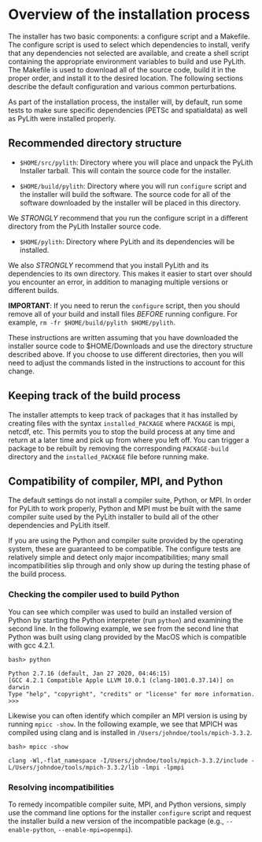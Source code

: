 # Overview of the installation process

The installer has two basic components: a configure script and a Makefile. The configure script is used to select which
dependencies to install, verify that any dependencies not selected are available, and create a shell script containing
the appropriate environment variables to build and use PyLith. The Makefile is used to download all of the source code,
build it in the proper order, and install it to the desired location. The following sections describe the default
configuration and various common perturbations.

As part of the installation process, the installer will, by default, run some tests to make sure specific dependencies
(PETSc and spatialdata) as well as PyLith were installed properly.

## Recommended directory structure

* `$HOME/src/pylith`: Directory where you will place and unpack the PyLith Installer tarball. This will contain the
source code for the installer.

* `$HOME/build/pylith`: Directory where you will run `configure` script and the installer will build the software. The
source code for all of the software downloaded by the installer will be placed in this directory.

We *STRONGLY* recommend that you run the configure script in a different directory from the PyLith Installer
source code.

* `$HOME/pylith`: Directory where PyLith and its dependencies will be installed.

We also *STRONGLY* recommend that you install PyLith and its dependencies to its own directory. This makes it easier to
start over should you encounter an error, in addition to managing multiple versions or different builds.

**IMPORTANT**: If you need to rerun the `configure` script, then you should remove all of your build and install files
*BEFORE* running configure. For example, `rm -fr $HOME/build/pylith $HOME/pylith`.

These instructions are written assuming that you have downloaded the installer source code to $HOME/Downloads and use
the directory structure described above. If you choose to use different directories, then you will need to adjust the
commands listed in the instructions to account for this change.

## Keeping track of the build process

The installer attempts to keep track of packages that it has installed by creating files with the syntax
`installed_PACKAGE` where `PACKAGE` is mpi, netcdf, etc. This permits you to stop the build process at any time and
return at a later time and pick up from where you left off. You can trigger a package to be rebuilt by removing the
corresponding `PACKAGE-build` directory and the `installed_PACKAGE` file before running make.

## Compatibility of compiler, MPI, and Python

The default settings do not install a compiler suite, Python, or
MPI. In order for PyLith to work properly, Python and MPI must be
built with the same compiler suite used by the PyLith installer to
build all of the other dependencies and PyLith itself.


If you are using the Python and compiler suite provided by the operating system, these are guaranteed to be compatible.
The configure tests are relatively simple and detect only major incompatibilities; many small incompatibilities slip
through and only show up during the testing phase of the build process.

### Checking the compiler used to build Python

You can see which compiler was used to build an installed version of Python by starting the Python interpreter (run
`python`) and examining the second line. In the following example, we see from the second line that Python was built using clang provided by the MacOS which is compatible with gcc 4.2.1.

```
bash> python

Python 2.7.16 (default, Jan 27 2020, 04:46:15)
[GCC 4.2.1 Compatible Apple LLVM 10.0.1 (clang-1001.0.37.14)] on darwin
Type "help", "copyright", "credits" or "license" for more information.
>>>
```

Likewise you can often identify which compiler an MPI version is using by running `mpicc -show`. In the following
example, we see that MPICH was compiled using clang and is installed in `/Users/johndoe/tools/mpich-3.3.2`.

```
bash> mpicc -show

clang -Wl,-flat_namespace -I/Users/johndoe/tools/mpich-3.3.2/include -L/Users/johndoe/tools/mpich-3.3.2/lib -lmpi -lpmpi
```
### Resolving incompatibilities

To remedy incompatible compiler suite, MPI, and Python versions, simply use the command line options for the installer
`configure` script and request the installer build a new version of the incompatible package (e.g., `--enable-python`,
`--enable-mpi=openmpi`).
